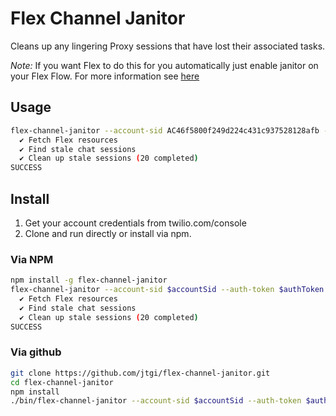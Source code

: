 # Flex Channel Janitor
Cleans up any lingering Proxy sessions that have lost their associated tasks.

*Note:* If you want Flex to do this for you automatically just enable janitor on your Flex Flow. For more information see [here](https://www.twilio.com/docs/flex/api/flow#create-a-flex-flow-with-studio)

## Usage
```sh
flex-channel-janitor --account-sid AC46f5800f249d224c431c937528128afb --auth-token 73286632772f1fc262a05fbgaaj6h2de
  ✔ Fetch Flex resources
  ✔ Find stale chat sessions
  ✔ Clean up stale sessions (20 completed)
SUCCESS
```

## Install
1. Get your account credentials from twilio.com/console
2. Clone and run directly or install via npm.

### Via NPM
```sh
npm install -g flex-channel-janitor
flex-channel-janitor --account-sid $accountSid --auth-token $authToken
  ✔ Fetch Flex resources
  ✔ Find stale chat sessions
  ✔ Clean up stale sessions (20 completed)
SUCCESS
```

### Via github
```sh
git clone https://github.com/jtgi/flex-channel-janitor.git
cd flex-channel-janitor
npm install
./bin/flex-channel-janitor --account-sid $accountSid --auth-token $authToken
```
